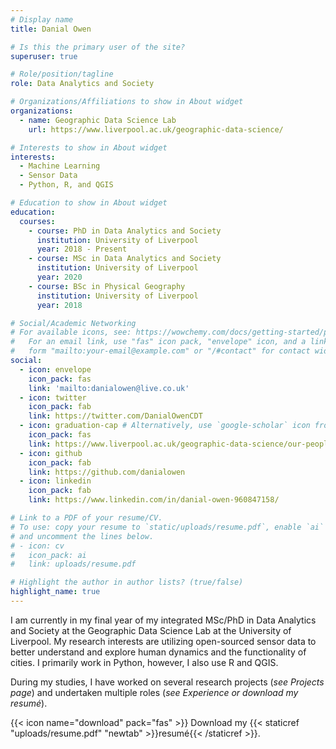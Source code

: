 ```yaml
---
# Display name
title: Danial Owen

# Is this the primary user of the site?
superuser: true

# Role/position/tagline
role: Data Analytics and Society

# Organizations/Affiliations to show in About widget
organizations:
  - name: Geographic Data Science Lab
    url: https://www.liverpool.ac.uk/geographic-data-science/

# Interests to show in About widget
interests:
  - Machine Learning
  - Sensor Data
  - Python, R, and QGIS

# Education to show in About widget
education:
  courses:
    - course: PhD in Data Analytics and Society
      institution: University of Liverpool
      year: 2018 - Present
    - course: MSc in Data Analytics and Society
      institution: University of Liverpool
      year: 2020
    - course: BSc in Physical Geography
      institution: University of Liverpool
      year: 2018

# Social/Academic Networking
# For available icons, see: https://wowchemy.com/docs/getting-started/page-builder/#icons
#   For an email link, use "fas" icon pack, "envelope" icon, and a link in the
#   form "mailto:your-email@example.com" or "/#contact" for contact widget.
social:
  - icon: envelope
    icon_pack: fas
    link: 'mailto:danialowen@live.co.uk'
  - icon: twitter
    icon_pack: fab
    link: https://twitter.com/DanialOwenCDT
  - icon: graduation-cap # Alternatively, use `google-scholar` icon from `ai` icon pack
    icon_pack: fas
    link: https://www.liverpool.ac.uk/geographic-data-science/our-people/
  - icon: github
    icon_pack: fab
    link: https://github.com/danialowen
  - icon: linkedin
    icon_pack: fab
    link: https://www.linkedin.com/in/danial-owen-960847158/

# Link to a PDF of your resume/CV.
# To use: copy your resume to `static/uploads/resume.pdf`, enable `ai` icons in `params.toml`,
# and uncomment the lines below.
# - icon: cv
#   icon_pack: ai
#   link: uploads/resume.pdf

# Highlight the author in author lists? (true/false)
highlight_name: true
---
```


I am currently in my final year of my integrated MSc/PhD in Data Analytics and Society at the Geographic Data Science Lab at the University of Liverpool. My research interests are utilizing open-sourced sensor data to better understand and explore human dynamics and the functionality of cities. I primarily work in Python, however, I also use R and QGIS.  

During my studies, I have worked on several research projects (*see Projects page*) and undertaken multiple roles (*see Experience or download my resumé*).  

{{< icon name="download" pack="fas" >}} Download my {{< staticref "uploads/resume.pdf" "newtab" >}}resumé{{< /staticref >}}.
